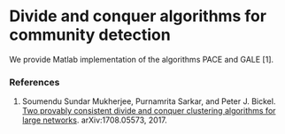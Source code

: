 # Divide and conquer algorithms for community detection

We provide Matlab implementation of the algorithms PACE and GALE [1].

### References
1. Soumendu Sundar Mukherjee, Purnamrita Sarkar, and Peter J. Bickel. [Two provably consistent divide and conquer clustering algorithms for large networks](https://arxiv.org/abs/1708.05573). arXiv:1708.05573, 2017.
